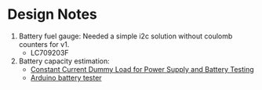 # Design Notes #

1. Battery fuel gauge: Needed a simple i2c solution without coulomb counters for v1. 
      * LC709203F
2. Battery capacity estimation:  
      * [Constant Current Dummy Load for Power Supply and Battery Testing
](https://www.youtube.com/watch?v=8xX2SVcItOA)
      * [Arduino battery tester](http://www.vwlowen.co.uk/arduino/battery-tester/battery-tester.htm)
